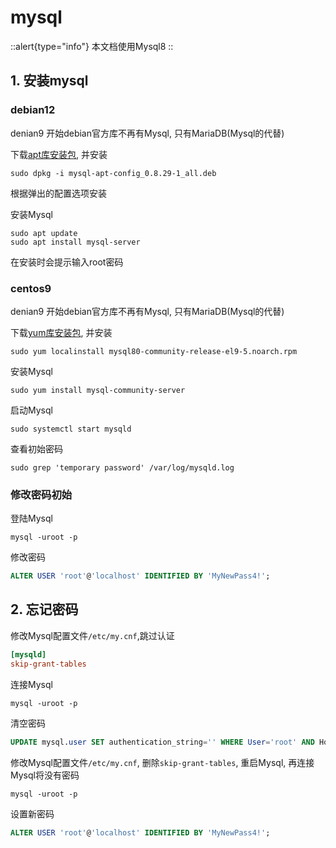 # mysql

::alert{type="info"}
本文档使用Mysql8
::
## 1. 安装mysql

### debian12
denian9 开始debian官方库不再有Mysql, 只有MariaDB(Mysql的代替)

下载[apt库安装包](https://dev.mysql.com/downloads/repo/apt/), 并安装

```shell
sudo dpkg -i mysql-apt-config_0.8.29-1_all.deb
```
根据弹出的配置选项安装

安装Mysql
``` shell
sudo apt update
sudo apt install mysql-server
```

在安装时会提示输入root密码

### centos9
denian9 开始debian官方库不再有Mysql, 只有MariaDB(Mysql的代替)

下载[yum库安装包](https://dev.mysql.com/downloads/repo/yum/), 并安装

```shell
sudo yum localinstall mysql80-community-release-el9-5.noarch.rpm
```
安装Mysql
``` shell
sudo yum install mysql-community-server
```

启动Mysql
``` shell
sudo systemctl start mysqld
```

查看初始密码
``` shell
sudo grep 'temporary password' /var/log/mysqld.log
```

### 修改密码初始

登陆Mysql

``` shell
mysql -uroot -p
```

修改密码
```sql
ALTER USER 'root'@'localhost' IDENTIFIED BY 'MyNewPass4!';
```

## 2. 忘记密码
修改Mysql配置文件`/etc/my.cnf`,跳过认证

```toml [/etc/my.cnf]
[mysqld]
skip-grant-tables
```
连接Mysql
``` shell
mysql -uroot -p
```
清空密码
```sql
UPDATE mysql.user SET authentication_string='' WHERE User='root' AND Host='localhost';
```
修改Mysql配置文件`/etc/my.cnf`, 删除`skip-grant-tables`, 重启Mysql, 再连接Mysql将没有密码
``` shell
mysql -uroot -p
```
设置新密码
```sql
ALTER USER 'root'@'localhost' IDENTIFIED BY 'MyNewPass4!';
```